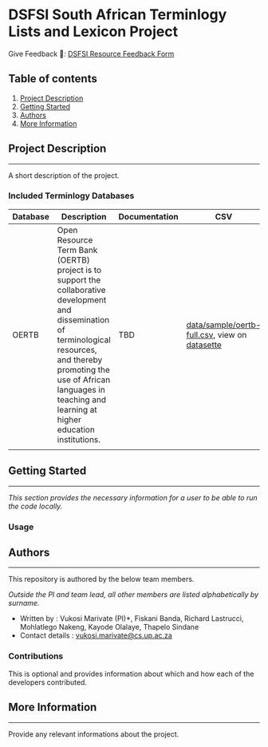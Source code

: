 DSFSI South African Terminlogy Lists and Lexicon Project
==============================

Give Feedback 📑: [DSFSI Resource Feedback Form](https://docs.google.com/forms/d/e/1FAIpQLSf7S36dyAUPx2egmXbFpnTBuzoRulhL5Elu-N1eoMhaO7v10w/formResponse)


## Table of contents 

1. [Project Description](#project-description) 
2. [Getting Started](#getting-started)
3. [Authors](#authors)
4. [More Information](#more-information)

## Project Description 
-----------

A short description of the project.

### Included Terminlogy Databases

| Database | Description | Documentation | CSV | JSON | TBX |
|----------|-------------|---------------|-----|------|-----|
|OERTB     |Open Resource Term Bank (OERTB) project is to support the collaborative development and dissemination of terminological resources, and thereby promoting the use of African languages in teaching and learning at higher education institutions. |     TBD          |   [data/sample/oertb-full.csv](https://github.com/dsfsi/za-mavito/blob/master/data/oertb/oertb-full.csv), view on [datasette](https://lite.datasette.io/?csv=https://github.com/dsfsi/za-mavito/blob/master/data/oertb/oertb-full.csv)  |   [data/oertb/oertb-termbank-IATE.json](https://github.com/dsfsi/za-mavito/blob/master/data/oertb/oertb-termbank-IATE.json), view on [datasette](https://lite.datasette.io/?json=https://github.com/dsfsi/za-mavito/blob/master/data/oertb/oertb-termbank-IATE.json)    |  [data/oertb/oertb-termbank-IATE.tbx](https://github.com/dsfsi/za-mavito/blob/master/data/oertb/oertb-termbank-IATE)   |
|          |             |               |     |      |     |


## Getting Started
-----------
_This section provides the necessary information for a user to be able to run the code locally._


### Usage 


## Authors 
-----------

This repository is authored by the below team members. 

_Outside the PI and team lead, all other members are listed alphabetically by surname._

* Written by : Vukosi Marivate (PI)*, Fiskani Banda, Richard Lastrucci, Mohlatlego Nakeng, Kayode Olalaye, Thapelo Sindane
* Contact details : vukosi.marivate@cs.up.ac.za

### Contributions  

This is optional and provides information about which  and how each of the developers contributed. 

## More Information 
---------

Provide any relevant informations about the project. 
